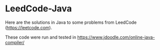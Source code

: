 # LeedCode-Java

Here are the solutions in Java to some problems from LeedCode (https://leetcode.com).

These code were run and tested in https://www.jdoodle.com/online-java-compiler/
